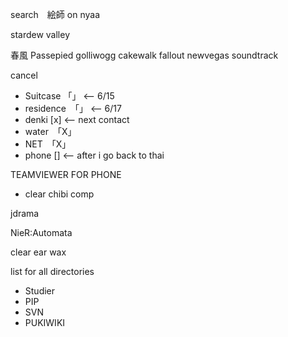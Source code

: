 search　絵師 on nyaa

stardew valley

春風
Passepied
golliwogg cakewalk
fallout newvegas soundtrack

cancel
- Suitcase 「」 <-- 6/15
- residence　「」 <-- 6/17 
- denki [x] <-- next contact
- water　「X」
- NET　「X」
- phone [] <-- after i go back to thai

TEAMVIEWER FOR PHONE

- clear chibi comp 

jdrama

NieR:Automata

clear ear wax

list for all directories
- Studier
- PIP
- SVN
- PUKIWIKI

